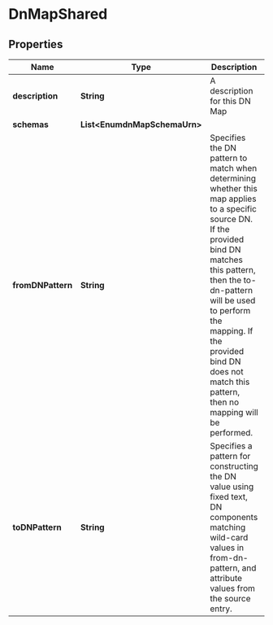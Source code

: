 

# DnMapShared


## Properties

| Name | Type | Description | Notes |
|------------ | ------------- | ------------- | -------------|
|**description** | **String** | A description for this DN Map |  [optional] |
|**schemas** | **List&lt;EnumdnMapSchemaUrn&gt;** |  |  [optional] |
|**fromDNPattern** | **String** | Specifies the DN pattern to match when determining whether this map applies to a specific source DN. If the provided bind DN matches this pattern, then the to-dn-pattern will be used to perform the mapping. If the provided bind DN does not match this pattern, then no mapping will be performed. |  |
|**toDNPattern** | **String** | Specifies a pattern for constructing the DN value using fixed text, DN components matching wild-card values in from-dn-pattern, and attribute values from the source entry. |  |



